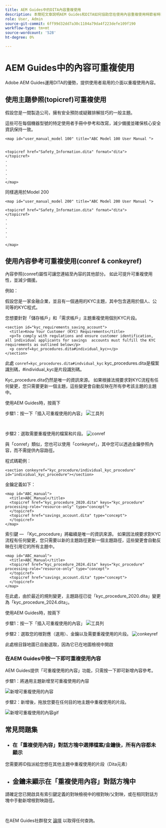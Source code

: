 ```yaml
---
title: AEM Guides中的DITA內容重複使用
description: 本簡短文章說明AEM Guides和DITA如何協助您在使用內容重複使用時節省時間和精力
role: User, Admin
source-git-commit: 6ff99d32dd7a30c1104a79da4f223defe109f190
workflow-type: tm+mt
source-wordcount: '528'
ht-degree: 0%

---
```


# AEM Guides中的內容可重複使用

Adobe AEM Guides運用DITA的優勢，提供使用者易用的介面以重複使用內容。

## 使用主題參照(topicref)可重複使用



假設您是一間製造公司，擁有安全預防或疑難排解技巧的一般主題。

這些可在每個機器型號的特定使用者手冊中參考和改寫，減少備援並確保核心安全資訊保持一致。

```
<map id="user_manual_model 100" title="ABC Model 100 User Manual ">


<topicref href="Safety_Information.dita" format="dita">
</topicref>
.
.
.
.
.
</map>
```


同樣適用於Model 200

```
<map id="user_manual_model 200" title="ABC Model 200 User Manual ">

<topicref href="Safety_Information.dita" format="dita">
</topicref>
.
.
.
.
.
  
</map>
```

## 使用內容參考可重複使用(conref &amp; conkeyref)

內容參照(conref)屬性可讓您連結至內容的其他部分。 如此可提升可重複使用性，並減少備援。

例如：

假設您是一家金融企業，並且有一個通用的KYC主題，其中包含適用於個人、公司等的KYC程式。

您想要針對「儲存帳戶」和「需求帳戶」主題重複使用個別KYC片段。

```
<section id="kyc_requirements_saving_account">
  <title>Know Your Customer (KYC) Requirements</title>
  <p>To comply with regulations and ensure customer identification, all individual applicants for savings  accounts must fulfill the KYC requirements as outlined below</p>
  <p conref=kyc_procedures.dita#individual_kyc></p>
</section>
```

此處 `conref=kyc_procedures.dita#indvidual_kyc` kyc_procedures.dita是檔案識別碼，#individual_kyc是片段識別碼。

Kyc_procedure.dita仍然是唯一的資訊來源。 如果根據法規要求對KYC流程有任何變更，您只需要更新一個主題，這些變更會自動反映在所有參考該主題的主題中。

使用AEM Guides時，按兩下

步驟1：按一下「插入可重複使用的內容」
![工具列](../../assets/publishing/content-reusability_image1.png)

<br>

步驟2：選取需要重複使用的檔案和片段。
![conref](../../assets/publishing/content-reusability_image2.png)

與「conref」類似，您也可以使用「conkeyref」，其中您可以透過金鑰參照內容，而不需提供內容路徑。

程式碼範例：

```
<section conkeyref="kyc_procedure/individual_kyc_procedure" id="individual_kyc_procedure"></section>
```

金鑰定義如下：

```
<map id="ABC_manual">
  <title>ABC_Manual</title>
  <topicref href="kyc_procedure_2020.dita" keys="kyc_procedure" processing-role="resource-only" type="concept">
  </topicref>
  <topicref href="savings_account.dita" type="concept">
  </topicref>
</map>
```

索引鍵 — 「Kyc_procedure」將繼續是唯一的資訊來源。 如果因法規要求對KYC流程有任何變更，您只需要以新的主題路徑更新一個主題路徑，這些變更會自動反映在引用它的所有主題中。

```
<map id="ABC_manual">
  <title>ABC_Manual</title>
  <topicref href="kyc_procedure_2024.dita" keys="kyc_procedure" processing-role="resource-only" type="concept">
  </topicref>
  <topicref href="savings_account.dita" type="concept">
  </topicref>
</map>
```

在此處，由於最近的規則變更，主題路徑已從「kyc_procedure_2020.dita」變更為「kyc_procedure_2024.dita」。

使用AEM Guides時，按兩下

步驟1：按一下「插入可重複使用的內容」
![工具列](../../assets/publishing/content-reusability_image1.png)

步驟2：選取您的根對應（選用）、金鑰以及需要重複使用的片段。
![conkeyref](../../assets/publishing/content-reusability_image3.png)

此處根目錄地圖已自動選取，因為它已在地圖檢視中開啟


### 在AEM Guides中按一下即可重複使用內容

AEM Guides提供「可重複使用的內容」功能，只需按一下即可新增內容參考。

步驟1：將通用主題新增至可重複使用的內容

![新增可重複使用的內容](../../assets/publishing/content-reusability_image4.png)

步驟2：新增後，拖放您要在任何目的地主題中重複使用的片段。

![新增可重複使用的內容gif](../../assets/publishing/content-reusability_image5.gif)



## 常見問題集

- ### 在「重複使用內容」對話方塊中選擇檔案/金鑰後，所有內容都未顯示

您需要將ID指派給您想在其他主題中重複使用的片段（Dita元素）

- ## 金鑰未顯示在「重複使用內容」對話方塊中

請確定您已開啟具有索引鍵定義的對映檢視中的根對映/父對映，或在相同對話方塊中手動新增根對映路徑。


<br>


在AEM Guides社群發文 [論壇](https://experienceleaguecommunities.adobe.com/t5/experience-manager-guides/ct-p/aem-xml-documentation) 以取得任何查詢。

